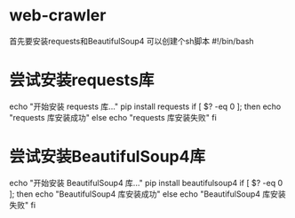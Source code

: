 # web-crawler
首先要安装requests和BeautifulSoup4
可以创建个sh脚本
#!/bin/bash

# 尝试安装requests库
echo "开始安装 requests 库..."
pip install requests
if [ $? -eq 0 ]; then
    echo "requests 库安装成功"
else
    echo "requests 库安装失败"
fi

# 尝试安装BeautifulSoup4库
echo "开始安装 BeautifulSoup4 库..."
pip install beautifulsoup4
if [ $? -eq 0 ]; then
    echo "BeautifulSoup4 库安装成功"
else
    echo "BeautifulSoup4 库安装失败"
fi
